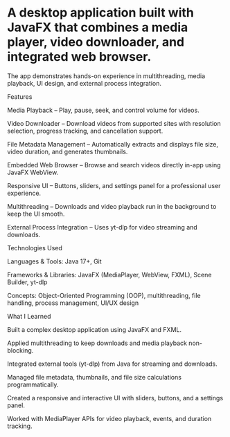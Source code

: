 # A desktop application built with JavaFX that combines a media player, video downloader, and integrated web browser.
The app demonstrates hands-on experience in multithreading, media playback, UI design, and external process integration.

Features

Media Playback – Play, pause, seek, and control volume for videos.

Video Downloader – Download videos from supported sites with resolution selection, progress tracking, and cancellation support.

File Metadata Management – Automatically extracts and displays file size, video duration, and generates thumbnails.

Embedded Web Browser – Browse and search videos directly in-app using JavaFX WebView.

Responsive UI – Buttons, sliders, and settings panel for a professional user experience.

Multithreading – Downloads and video playback run in the background to keep the UI smooth.

External Process Integration – Uses yt-dlp for video streaming and downloads.

Technologies Used

Languages & Tools: Java 17+, Git

Frameworks & Libraries: JavaFX (MediaPlayer, WebView, FXML), Scene Builder, yt-dlp

Concepts: Object-Oriented Programming (OOP), multithreading, file handling, process management, UI/UX design

What I Learned

Built a complex desktop application using JavaFX and FXML.

Applied multithreading to keep downloads and media playback non-blocking.

Integrated external tools (yt-dlp) from Java for streaming and downloads.

Managed file metadata, thumbnails, and file size calculations programmatically.

Created a responsive and interactive UI with sliders, buttons, and a settings panel.

Worked with MediaPlayer APIs for video playback, events, and duration tracking.
